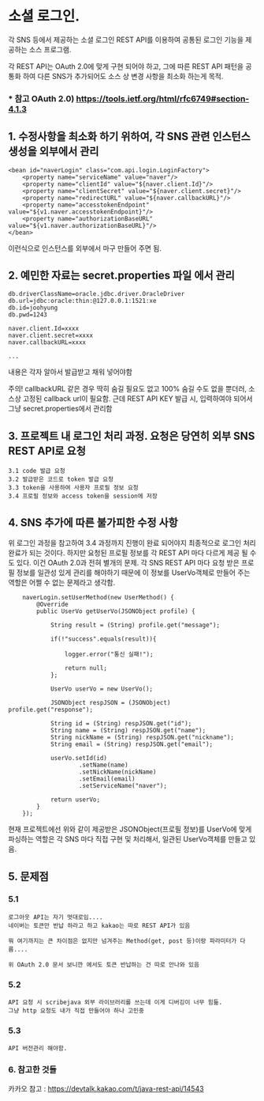 ﻿# 소셜 로그인. 

각 SNS 등에서 제공하는 소셜 로그인 REST API를 이용하여 공통된 로그인 기능을 제공하는 소스 프로그램.

각 REST API는 OAuth 2.0에 맞게 구현 되어야 하고, 그에 따른 REST API 패턴을 공통화 하여 다른 SNS가 추가되어도 소스 상 변경 사항을 최소화 하는게 목적.

### * 참고 OAuth 2.0) https://tools.ietf.org/html/rfc6749#section-4.1.3

## 1. 수정사항을 최소화 하기 위하여, 각 SNS 관련 인스턴스 생성을 외부에서 관리
    <bean id="naverLogin" class="com.api.login.LoginFactory">
		<property name="serviceName" value="naver"/>
		<property name="clientId" value="${naver.client.Id}"/>
		<property name="clientSecret" value="${naver.client.secret}"/>
		<property name="redirectURL" value="${naver.callbackURL}"/>
		<property name="accesstokenEndpoint" value="${v1.naver.accesstokenEndpoint}"/>
		<property name="authorizationBaseURL" value="${v1.naver.authorizationBaseURL}"/>
	</bean>

이런식으로 인스턴스를 외부에서 마구 만들어 주면 됨.

## 2. 예민한 자료는 secret.properties 파일 에서 관리	
	db.driverClassName=oracle.jdbc.driver.OracleDriver
	db.url=jdbc:oracle:thin:@127.0.0.1:1521:xe
	db.id=joohyung
	db.pwd=1243
	
	naver.client.Id=xxxx
	naver.client.secret=xxxx
	naver.callbackURL=xxxx
	
	...

내용은 각자 알아서 발급받고 채워 넣어야함
	
주의! callbackURL 같은 경우 딱히 숨길 필요도 없고 100% 숨길 수도 없을 뿐더러, 소스상 고정된 callback url이 필요함.
근데 REST API KEY 발급 시, 입력하여야 되어서 그냥 secret.properties에서 관리함

## 3. 프로젝트 내 로그인 처리 과정. 요청은 당연히 외부 SNS REST API로 요청

	3.1 code 발급 요청
	3.2 발급받은 코드로 token 발급 요청
	3.3 token을 사용하여 사용자 프로필 정보 요청
	3.4 프로필 정보와 access token을 session에 저장


## 4. SNS 추가에 따른 불가피한 수정 사항

위 로그인 과정을 참고하여 3.4 과정까지 진행이 완료 되어야지 최종적으로 로그인 처리 완료가 되는 것이다.
하지만 요청된 프로필 정보를 각 REST API 마다 다르게 제공 될 수도 있다. 이건 OAuth 2.0과 전혀 별개의 문제.
각 SNS REST API 마다 요청 받은 프로필 정보를 일관성 있게 관리를 해야하기 때문에 이 정보를  UserVo객체로 만들어 주는 역할은 어쩔 수 없는 문제라고 생각함. 

		naverLogin.setUserMethod(new UserMethod() {
			@Override
			public UserVo getUserVo(JSONObject profile) {
				
				String result = (String) profile.get("message");
				
				if(!"success".equals(result)){
					
					logger.error("통신 실패!");
					
					return null;
				};
				
				UserVo userVo = new UserVo();
				
				JSONObject respJSON = (JSONObject) profile.get("response");
				
				String id = (String) respJSON.get("id");
				String name = (String) respJSON.get("name");
				String nickName = (String) respJSON.get("nickname");
				String email = (String) respJSON.get("email");
				
				userVo.setId(id)
						.setName(name)
						.setNickName(nickName)
						.setEmail(email)
						.setServiceName("naver");
					
				return userVo;
			}
		});

현재 프로젝트에선 위와 같이 제공받은 JSONObject(프로필 정보)를 UserVo에 맞게 파싱하는 역할은 각 SNS 마다 직접 구현 및 처리해서, 일관된 UserVo객체를 만들고 있음.

## 5. 문제점

### 5.1
	로그아웃 API는 자기 멋대로임....
	네이버는 토큰만 반납 하라고 하고 kakao는 따로 REST API가 있음
	
	뭐 여기까지는 큰 차이점은 없지만 넘겨주는 Method(get, post 등)이랑 파라미터가 다름....
	
	위 OAuth 2.0 문서 보니깐 에서도 토큰 반납하는 건 따로 안나와 있음

### 5.2
	API 요청 시 scribejava 외부 라이브러리를 쓰는데 이게 디버깅이 너무 힘듦.
	그냥 http 요청도 내가 직접 만들어야 하나 고민중

### 5.3
	API 버전관리 해야함.	

### 6. 참고한 것들
카카오 참고 : https://devtalk.kakao.com/t/java-rest-api/14543

